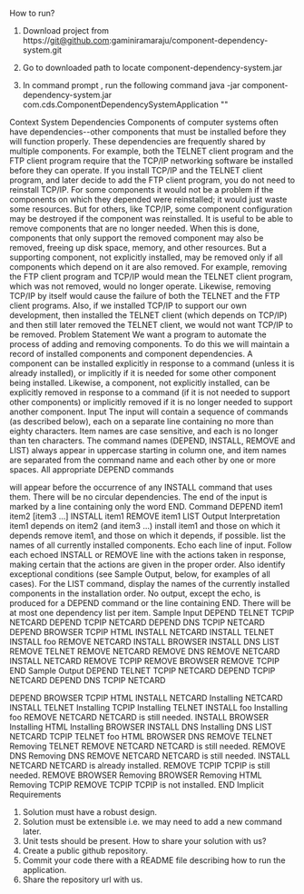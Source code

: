 How to run?

1) Download  project from https://git@github.com:gaminiramaraju/component-dependency-system.git

2) Go to downloaded path to locate component-dependency-system.jar 

3) In command prompt , run the following command 
java -jar component-dependency-system.jar com.cds.ComponentDependencySystemApplication "<fullpath to input text>"


Context
System Dependencies
Components of computer systems often have dependencies--other components that must be installed before they will function properly. These dependencies are frequently shared by multiple components. For example, both the TELNET client program and the FTP client program require that the TCP/IP networking software be installed before they can operate. If you install TCP/IP and the TELNET client program, and later decide to add the FTP client program, you do not need to reinstall TCP/IP.
For some components it would not be a problem if the components on which they depended were reinstalled; it would just waste some resources. But for others, like TCP/IP, some component configuration may be destroyed if the component was reinstalled.
It is useful to be able to remove components that are no longer needed. When this is done, components that only support the removed component may also be removed, freeing up disk space, memory, and other resources. But a supporting component, not explicitly installed, may be removed only if all components which depend on it are also removed. For example, removing the FTP client program and TCP/IP would mean the TELNET client program, which was not removed, would no longer operate. Likewise, removing TCP/IP by itself would cause the failure of both the TELNET and the FTP client programs. Also, if we installed TCP/IP to support our own development, then installed the TELNET client (which depends on TCP/IP) and then still later removed the TELNET client, we would not want TCP/IP to be removed.
Problem Statement
We want a program to automate the process of adding and removing components. To do this we will maintain a record of installed components and component dependencies. A component can be installed explicitly in response to a command (unless it is already installed), or implicitly if it is needed for some other component being installed. Likewise, a component, not explicitly installed, can be explicitly removed in response to a command (if it is not needed to support other components) or implicitly removed if it is no longer needed to support another component.
Input
The input will contain a sequence of commands (as described below), each on a separate line containing no more than eighty characters. Item names are case sensitive, and each is no longer than ten characters. The command names (DEPEND, INSTALL, REMOVE and LIST) always appear in uppercase starting in column one, and item names are separated from the command name and each other by one or more spaces. All appropriate DEPEND commands

will appear before the occurrence of any INSTALL command that uses them. There will be no circular dependencies. The end of the input is marked by a line containing only the word END.
  Command
DEPEND item1 item2 [item3 ...] INSTALL item1
REMOVE item1
LIST
Output
Interpretation
item1 depends on item2 (and item3 ...)
install item1 and those on which it depends remove item1, and those on which it depends, if possible.
list the names of all currently installed components.
          Echo each line of input. Follow each echoed INSTALL or REMOVE line with the actions taken in response, making certain that the actions are given in the proper order. Also identify exceptional conditions (see Sample Output, below, for examples of all cases). For the LIST command, display the names of the currently installed components in the installation order. No output, except the echo, is produced for a DEPEND command or the line containing END. There will be at most one dependency list per item.
Sample Input
DEPEND TELNET TCPIP NETCARD DEPEND TCPIP NETCARD
DEPEND DNS TCPIP NETCARD DEPEND BROWSER TCPIP HTML INSTALL NETCARD
INSTALL TELNET
INSTALL foo
REMOVE NETCARD
INSTALL BROWSER
INSTALL DNS
LIST
REMOVE TELNET
REMOVE NETCARD
REMOVE DNS
REMOVE NETCARD
INSTALL NETCARD
REMOVE TCPIP
REMOVE BROWSER
REMOVE TCPIP
END
Sample Output
DEPEND TELNET TCPIP NETCARD DEPEND TCPIP NETCARD
DEPEND DNS TCPIP NETCARD

DEPEND BROWSER TCPIP HTML INSTALL NETCARD
   Installing NETCARD
INSTALL TELNET
   Installing TCPIP
   Installing TELNET
INSTALL foo
   Installing foo
REMOVE NETCARD
NETCARD is still needed. INSTALL BROWSER
   Installing HTML
   Installing BROWSER
INSTALL DNS
   Installing DNS
LIST
   NETCARD
   TCPIP
   TELNET
   foo
   HTML
   BROWSER
   DNS
REMOVE TELNET
   Removing TELNET
REMOVE NETCARD
NETCARD is still needed.
REMOVE DNS
   Removing DNS
REMOVE NETCARD
NETCARD is still needed.
INSTALL NETCARD
NETCARD is already installed.
REMOVE TCPIP
TCPIP is still needed.
REMOVE BROWSER
   Removing BROWSER
   Removing HTML
   Removing TCPIP
REMOVE TCPIP
TCPIP is not installed.
END
Implicit Requirements
1. Solution must have a robust design.
2. Solution must be extensible i.e. we may need to add a new command later.
3. Unit tests should be present.
How to share your solution with us?
1. Create a public github repository.
2. Commit your code there with a README file describing how to run the application.
3. Share the repository url with us.

